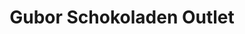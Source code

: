 ---
title: "Gubor Schokoladen Outlet"
url: /weiden-i-d-opf/gubor-schokoladen-outlet/
shop: Süßwaren
---